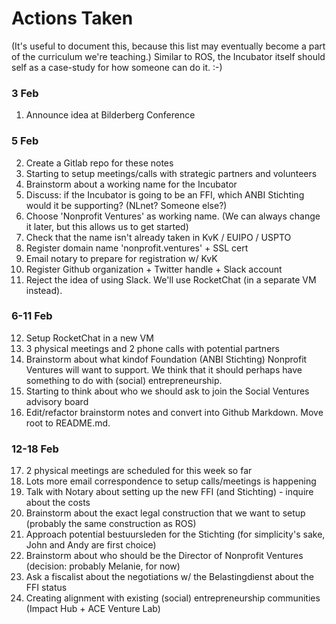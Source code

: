 # Actions Taken

(It's useful to document this, because this list may eventually become a part of the curriculum we're teaching.)  Similar to ROS, the Incubator itself should self as a case-study for how someone can do it.   :-)

### 3 Feb
1. Announce idea at Bilderberg Conference
### 5 Feb
2. Create a Gitlab repo for these notes
3. Starting to setup meetings/calls with strategic partners and volunteers
4. Brainstorm about a working name for the Incubator
5. Discuss: if the Incubator is going to be an FFI, which ANBI Stichting would it be supporting?  (NLnet?  Someone else?)
6. Choose 'Nonprofit Ventures' as working name.  (We can always change it later, but this allows us to get started)
7. Check that the name isn't already taken in KvK / EUIPO / USPTO
8. Register domain name 'nonprofit.ventures' + SSL cert
9. Email notary to prepare for registration w/ KvK
10. Register Github organization + Twitter handle + Slack account
11. Reject the idea of using Slack.  We'll use RocketChat (in a separate VM instead).
### 6-11 Feb
12. Setup RocketChat in a new VM
13. 3 physical meetings and 2 phone calls with potential partners
14. Brainstorm about what kindof Foundation (ANBI Stichting) Nonprofit Ventures will want to support.  We think that it should perhaps have something to do with (social) entrepreneurship.
15. Starting to think about who we should ask to join the Social Ventures advisory board
16. Edit/refactor brainstorm notes and convert into Github Markdown.  Move root to README.md.
### 12-18 Feb
17. 2 physical meetings are scheduled for this week so far
18. Lots more email correspondence to setup calls/meetings is happening
19. Talk with Notary about setting up the new FFI (and Stichting) - inquire about the costs
20. Brainstorm about the exact legal construction that we want to setup (probably the same construction as ROS)
21. Approach potential bestuursleden for the Stichting (for simplicity's sake, John and Andy are first choice)
22. Brainstorm about who should be the Director of Nonprofit Ventures (decision: probably Melanie, for now)
23. Ask a fiscalist about the negotiations w/ the Belastingdienst about the FFI status
24. Creating alignment with existing (social) entrepreneurship communities (Impact Hub + ACE Venture Lab)


